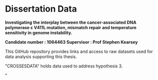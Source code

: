 # Dissertation Data
**Investigating the interplay between the cancer-associated DNA polymerase ε V411L mutation, mismatch repair and temperature sensitivity in genome instability.**    
  
**Candidate number : 1064463      Supervisor : Prof Stephen Kearsey**
  
This GitHub repository provides links and access to raw datasets used for data analysis supporting this thesis. 

"CROSSESDATA" holds data used to address hypothesis 3. 

"
